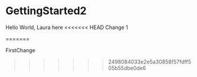 # GettingStarted2
Hello World, Laura here
<<<<<<< HEAD
Change 1

=======


FirstChange
>>>>>>> 2498084033e2e5a30858f57fdff505b55dbe0de6
